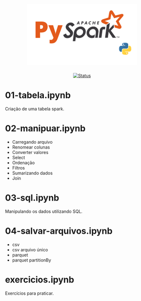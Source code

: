 <h1 align="center">
  <img src="../image/spark.png" alt="pyspark" width=360px height=200px >
  <br>
  <!-- Spark<br> -->
  <!-- Estudo de Caso -->
</h1>

<div align="center">

<!-- [![Status](https://img.shields.io/badge/version-1.0-blue)]() -->
[![Status](https://img.shields.io/badge/status-active-success.svg)]()

</div>

# 01-tabela.ipynb
Criação de uma tabela spark.

# 02-manipuar.ipynb
  * Carregando arquivo
  * Renomear colunas
  * Converter valores
  * Select
  * Ordenação
  * Filtros
  * Sumarizando dados
  * Join

# 03-sql.ipynb
Manipulando os dados utilizando SQL.

# 04-salvar-arquivos.ipynb
  * csv
  * csv arquivo único
  * parquet
  * parquet partitionBy

# exercicios.ipynb
Exercícios para praticar.